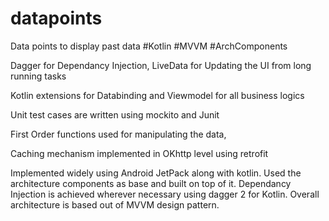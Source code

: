 # datapoints
Data points to display past data #Kotlin #MVVM #ArchComponents

Dagger for Dependancy Injection, LiveData for Updating the UI from long running tasks

Kotlin extensions for Databinding and Viewmodel for all business logics

Unit test cases are written using mockito and Junit 

First Order functions used for manipulating the data, 

Caching mechanism implemented in OKhttp level using retrofit



Implemented widely using Android JetPack along with kotlin. Used the architecture components as base and built on top of it. Dependancy Injection is achieved wherever necessary using dagger 2 for Kotlin. Overall architecture is based out of MVVM design pattern.

